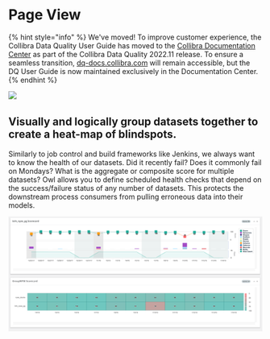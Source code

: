 # Page View

{% hint style="info" %}
We've moved! To improve customer experience, the Collibra Data Quality User Guide has moved to the [Collibra Documentation Center](https://productresources.collibra.com/docs/collibra/latest/Content/DataQuality/DQScorecards/Page%20View.htm) as part of the Collibra Data Quality 2022.11 release. To ensure a seamless transition, [dq-docs.collibra.com](http://dq-docs.collibra.com/) will remain accessible, but the DQ User Guide is now maintained exclusively in the Documentation Center.
{% endhint %}

![](../.gitbook/assets/page\_view.gif)

## Visually and logically group datasets together to create a heat-map of blindspots.

Similarly to job control and build frameworks like Jenkins, we always want to know the health of our datasets. Did it recently fail? Does it commonly fail on Mondays? What is the aggregate or composite score for multiple datasets? Owl allows you to define scheduled health checks that depend on the success/failure status of any number of datasets. This protects the downstream process consumers from pulling erroneous data into their models.

![](../.gitbook/assets/owl-group-scorecard.png)

